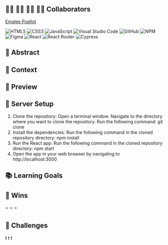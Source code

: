 </div align="center">

## 👩‍💻 👩‍💻 👨‍💻 👩‍💻 Collaborators

[Emalee Poellot](https://github.com/em2396) 



![HTML5](https://img.shields.io/badge/html5-%23E34F26.svg?style=for-the-badge&logo=html5&logoColor=white)
![CSS3](https://img.shields.io/badge/css3-%231572B6.svg?style=for-the-badge&logo=css3&logoColor=white)
![JavaScript](https://img.shields.io/badge/javascript-%23323330.svg?style=for-the-badge&logo=javascript&logoColor=%23F7DF1E)
![Visual Studio Code](https://img.shields.io/badge/Visual%20Studio%20Code-0078d7.svg?style=for-the-badge&logo=visual-studio-code&logoColor=white)
![GitHub](https://img.shields.io/badge/github-%23121011.svg?style=for-the-badge&logo=github&logoColor=white)
![NPM](https://img.shields.io/badge/NPM-%23CB3837.svg?style=for-the-badge&logo=npm&logoColor=white)
![Figma](https://img.shields.io/badge/figma-%23F24E1E.svg?style=for-the-badge&logo=figma&logoColor=white)
![React](https://img.shields.io/badge/React-20232A?style=for-the-badge&logo=react&logoColor=61DAFB)
![React Router](https://img.shields.io/badge/React_Router-CA4245?style=for-the-badge&logo=react-router&logoColor=white)
![Cypress](https://img.shields.io/badge/Cypress-17202C?logo=cypress&logoColor=fff&style=for-the-badge)


## 💭 Abstract

## 📝  Context


## 🎥 Preview 


## 🔌 Server Setup
1. Clone the repository: Open a terminal window. Navigate to the directory where you want to clone the repository. Run the following command: git clone 
2. Install the dependencies: Run the following command in the cloned repository directory: npm install
3. Run the React app: Run the following command in the cloned repository directory: npm start
4. Open the app in your web browser by navigating to http://localhost:3000

## 📚 Learning Goals


## 🥇 Wins
⭐ 
⭐
⭐ 


## 🚧 Challenges
❗ 
❗
❗
